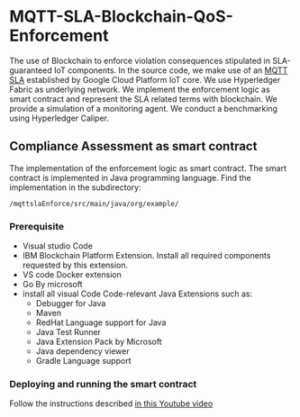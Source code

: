 # MQTT-SLA-Blockchain-QoS-Enforcement
The use of Blockchain to enforce violation consequences stipulated in SLA-guaranteed IoT components. In the source code, we make use of an [MQTT SLA](https://cloud.google.com/iot/sla) established by Google Cloud Platform IoT core. We use Hyperledger Fabric as underlying network. We implement the enforcement logic as smart contract and represent the SLA related terms with blockchain. We provide a simulation of a monitoring agent. We conduct a benchmarking using Hyperledger Caliper. 


## Compliance Assessment as smart contract
The implementation of the enforcement logic as smart contract. The smart contract is implemented in Java programming language. Find the implementation in the subdirectory:

    /mqttslaEnforce/src/main/java/org/example/


### Prerequisite
* Visual studio Code
* IBM Blockchain Platform Extension. Install all required components requested by this extension.
* VS code Docker extension
* Go By microsoft
* install all visual Code Code-relevant Java Extensions such as:
    * Debugger for Java
    * Maven
    * RedHat Language support for Java
    * Java Test Runner
    * Java Extension Pack by Microsoft
    * Java dependency viewer
    * Gradle Language support

### Deploying and running the smart contract

Follow the instructions described 
[in this Youtube video](https://www.youtube.com/watch?v=eTRkADi3y6Q)



